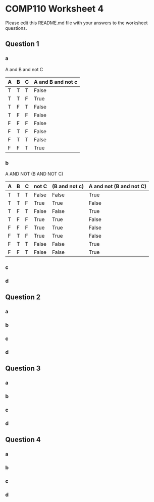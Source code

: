 # COMP110 Worksheet 4

Please edit this README.md file with your answers to the worksheet questions.

## Question 1

### a 
A and B and not C
	
| A | B | C | A and B and not c|
|---|---|---|---|
| T	| T	| T	|False|
| T	| T	| F	|True|
| T	| F	| T	|False|
| T	| F	| F	|False|
| F	| F	| F	|False|
| F	| T	| F	|False|
| F	| T	| T	|False|
| F	| F	| T	|True|

### b
A AND NOT (B AND NOT C)

| A | B | C | not C |  (B and not c)| A and not (B and not C)|
|---|---|---|---|---|---|
| T	| T	| T	| False	|False|True|
| T	| T	| F	| True	|True|False|
| T	| F	| T	| False	|False|True|
| T	| F	| F	| True	|True|False|
| F	| F	| F	| True	|True|False|
| F	| T	| F	| True	|True|False|
| F	| T	| T	| False	|False|True|
| F	| F	| T	| False	|False|True|

### c

### d

## Question 2

### a

### b

### c

### d

## Question 3

### a

### b

### c

### d

## Question 4

### a

### b

### c

### d

